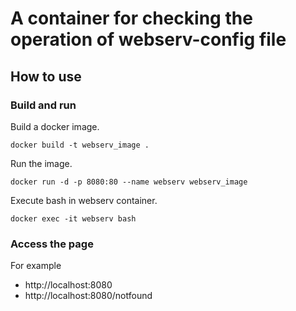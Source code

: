 # A container for  checking the operation of  webserv-config file

## How to use
### Build and run
Build a docker image.
```
docker build -t webserv_image .
```

Run the image.
```
docker run -d -p 8080:80 --name webserv webserv_image
```

Execute bash in webserv container.
```
docker exec -it webserv bash
```

### Access the page
For example
- http://localhost:8080
- http://localhost:8080/notfound

